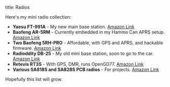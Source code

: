title: Radios

Here's my mini radio collection:

- **Yaesu FT-991A** - My new main base station. [Amazon Link](https://amzn.to/4gHgJ7n)
- **Baofeng AR-5RM** - Currently embedded in my Hammo Can APRS setup. [Amazon Link](https://amzn.to/4nVgEiP)
- **Two Baofeng 5RH-PRO** - Affordable, with GPS and APRS, and hackable firmware. [Amazon Link](https://amzn.to/4nRkCsC)
- **Radioddity DB-25** - My old mini base station, soon to go to the car. [Amazon Link](https://amzn.to/3IFolup)
- **Retevis RT3S** - With GPS, DMR, runs OpenGD77. [Amazon Link](https://amzn.to/4pJJvIt)
- **Various SA818S and SA828S PCB radios** - For projects. [Amazon Link](https://amzn.to/4pHt0g5)

Hopefully this list will grow.
